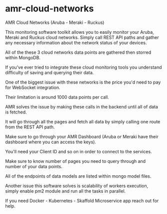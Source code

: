 # amr-cloud-networks
AMR Cloud Networks (Aruba - Meraki - Ruckus)

This monitoring software toolkit allows you to easily monitor your Aruba, Meraki and Ruckus cloud networks.
Simply call REST API paths and gather any necessary information about the network status of your devices.

All of the these 3 cloud networks data points are gathered then storred within MongoDB. 

If you've ever tried to integrate these cloud monitoring tools you understand difficulty of saving and querying
their data. 

One of the biggest issue with these networks is the price you'd need to pay for WebSocket integration.

Their limitation is around 1000 data points per call. 

AMR solves the issue by making these calls in the backend until all of data is fetched.

It will go through all the pages and fetch all data by simply calling one route from the REST API path.

Make sure to go through your AMR Dashboard (Aruba or Meraki have their dashboard where you can access the keys).

You'll need your Client ID and so on in order to connect to the services.

Make sure to know number of pages you need to query through and number of your data points.

All of the endpoints of data models are listed within mongo model files.

Another issue this software solves is scalability of workers execution, simply enable pm2 module and run all 
the tasks in parallel.

If you need Docker - Kubernetes - Skaffold Microservice app reach out for help.
